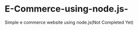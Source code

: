 E-Commerce-using-node.js-
=========================

Simple e commerce website using node.js(Not Completed Yet)
